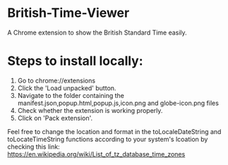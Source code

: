 # British-Time-Viewer

A Chrome extension to show the British Standard Time easily.

# Steps to install locally:
1. Go to chrome://extensions
2. Click the 'Load unpacked' button.
3. Navigate to the folder containing the manifest.json,popup.html,popup.js,icon.png and globe-icon.png files
4. Check whether the extension is working properly.
5. Click on 'Pack extension'.


Feel free to change the location and format in the toLocaleDateString and toLocateTimeString functions according to your system's lcoation by checking this link:
https://en.wikipedia.org/wiki/List_of_tz_database_time_zones
